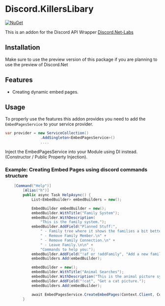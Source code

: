 # Discord.KillersLibary

[![NuGet](https://img.shields.io/badge/nuget-v1.0.1--labs-brightgreen.svg?style=plastic)](https://www.nuget.org/packages/Discord.KillersLibrary.Labs)

This is an addon for the Discord API Wrapper [Discord.Net-Labs](https://github.com/discord-net-labs/Discord.Net-Labs)

## Installation
Make sure to use the preview version of this package if you are planning to use the preview of Discord.Net

## Features
 - Creating dynamic embed pages.
   
## Usage
To properly use the features this addon provides you need to add the `EmbedPagesService` to your service provider.

```cs
var provider = new ServiceCollection()
                .AddSingleton<EmbedPagesService>()
                ....
```
Inject the EmbedPagesService into your Module using DI instead. (Constructor / Public Property Injection).

### Example: Creating Embed Pages using discord commands structure
```cs
	[Command("Help")]
        [Alias("h")]
        public async Task HelpAsync() {
            List<EmbedBuilder> embedBuilders = new();

            EmbedBuilder embedBuilder = new();
            embedBuilder.WithTitle("Family System");
            embedBuilder.WithDescription(
                "This is the family system.");
            embedBuilder.AddField("Planned Stuff:",
                " - Family tree where it shows the families a bit better.\n " +
                " - Remove Family Member.\n" +
                " - Remove Family Connection.\n" +
                " - Leave Family.\n\n" +
                "Commands to help you:");
            embedBuilder.AddField("!af or !addFamily", "Add a new family.");
            embedBuilders.Add(embedBuilder);

            embedBuilder = new();
            embedBuilder.WithTitle("Animal Searches");
            embedBuilder.WithDescription("This is the animal picture system here is some commands to help you:");
            embedBuilder.AddField("!cat", "Get a cat picture.");
            embedBuilders.Add(embedBuilder);

            await EmbedPagesService.CreateEmbedPages(Context.Client, Context.Message, embedBuilders);
        }
```

